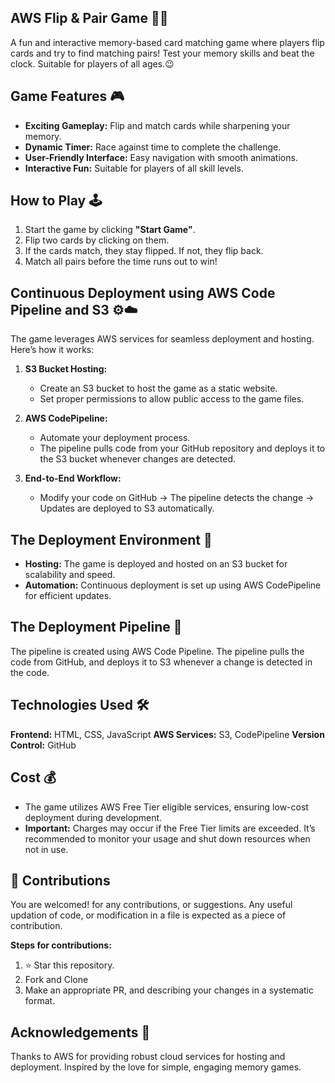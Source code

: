 ## AWS Flip & Pair Game 🎴🚀
  A fun and interactive memory-based card matching game where players flip cards and try to find matching pairs! Test your memory skills and beat the clock. Suitable for players of all ages.😉

## Game Features 🎮
- **Exciting Gameplay:** Flip and match cards while sharpening your memory.
- **Dynamic Timer:** Race against time to complete the challenge.
- **User-Friendly Interface:** Easy navigation with smooth animations.
- **Interactive Fun:** Suitable for players of all skill levels.

## How to Play 🕹️
1. Start the game by clicking **"Start Game"**.
2. Flip two cards by clicking on them.
3. If the cards match, they stay flipped. If not, they flip back.
4. Match all pairs before the time runs out to win!


## Continuous Deployment using AWS Code Pipeline and S3 ⚙️☁️
The game leverages AWS services for seamless deployment and hosting. Here’s how it works:

1. **S3 Bucket Hosting:**
    - Create an S3 bucket to host the game as a static website.
    - Set proper permissions to allow public access to the game files.

2. **AWS CodePipeline:**
    - Automate your deployment process.
    - The pipeline pulls code from your GitHub repository and deploys it to the S3 bucket whenever changes are      detected.

3. **End-to-End Workflow:**
    - Modify your code on GitHub → The pipeline detects the change → Updates are deployed to S3 automatically.

## The Deployment Environment 🚀
- **Hosting:** The game is deployed and hosted on an S3 bucket for scalability and speed.
- **Automation:** Continuous deployment is set up using AWS CodePipeline for efficient updates.

## The Deployment Pipeline 🚀
The pipeline is created using AWS Code Pipeline.  The pipeline pulls the code from GitHub, and deploys it to S3 whenever a change is detected in the code.

## Technologies Used 🛠️
**Frontend:** HTML, CSS, JavaScript
**AWS Services:** S3, CodePipeline
**Version Control:** GitHub

## Cost 💰
- The game utilizes AWS Free Tier eligible services, ensuring low-cost deployment during development.
- **Important:** Charges may occur if the Free Tier limits are exceeded. It’s recommended to monitor your usage and shut down resources when not in use.

## 🤝 Contributions
You are welcomed! for any contributions, or suggestions. Any useful updation of code, or modification in a file is expected as a piece of contribution.

**Steps for contributions:**
1. ⭐ Star this repository.
2. Fork and Clone
3. Make an appropriate PR, and describing your changes in a systematic format.

## Acknowledgements 🙌
Thanks to AWS for providing robust cloud services for hosting and deployment.
Inspired by the love for simple, engaging memory games.